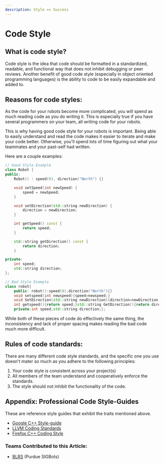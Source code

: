 ```yaml
---
description: Style == Success
---
```


# Code Style

## What is code style?

Code style is the idea that code should be formatted in a standardized, readable, and functional way that does not inhibit debugging or peer reviews. Another benefit of good code style (especially in object oriented programming languages) is the ability to code to be easily expandable and added to.&#x20;

## Reasons for code styles:

As the code for your robots become more complicated, you will spend as much reading code as you do writing it. This is especially true if you have several programmers on your team, all writing code for your robots.&#x20;

This is why having good code style for your robots is important. Being able to easily understand and read the code makes it easier to iterate and make your code better. Otherwise, you'll spend lots of time figuring out what your teammates and your past-self had written.&#x20;

Here are a couple examples:

```cpp
// Good Style Example
class Robot {
public:
    Robot() : speed(0), direction("North") {}

    void setSpeed(int newSpeed) {
        speed = newSpeed;
    }

    void setDirection(std::string newDirection) {
        direction = newDirection;
    }

    int getSpeed() const {
        return speed;
    }

    std::string getDirection() const {
        return direction;
    }

private:
    int speed;
    std::string direction;
};
```

```cpp
// Bad Style Example
class robot{
    public: robot():speed(0),direction("North"){}
    void setspeed(int newspeed){speed=newspeed;}
    void SetDirection(std::string newDirection){direction=newDirection;}
    int getspeed(){return speed;}std::string GetDirection(){return direction;}
    private:int speed;std::string direction;};
```

While both of these pieces of code do effectively the same thing, the inconsistency and lack of proper spacing makes reading the bad code much more difficult.&#x20;

## Rules of code standards:

There are many different code style standards, and the specific one you use doesn't mater so much as you adhere to the following principles:

1. Your code style is consistent across your project(s)
2. All members of the team understand and cooperatively enforce the standards.&#x20;
3. The style should not inhibit the functionality of the code.&#x20;

## Appendix: Professional Code Style-Guides

These are reference style guides that exhibit the traits mentioned above.&#x20;

* [Google C++ Style-guide](https://google.github.io/styleguide/cppguide.html)
* [LLVM Coding Standards](https://llvm.org/docs/CodingStandards.html)
* [Firefox C++ Coding Style](https://firefox-source-docs.mozilla.org/code-quality/coding-style/coding\_style\_cpp.html)

### Teams Contributed to this Article:

* [BLRS](https://purduesigbots.com/) (Purdue SIGBots)



